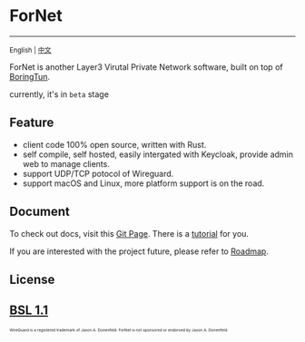 # ForNet

---
<sub>English | [中文](./README_CN.md)</sub>

ForNet is another Layer3 Virutal Private Network software, built on top of [BoringTun](https://github.com/cloudflare/boringtun).

currently, it's in `beta` stage

## Feature
- client code 100% open source, written with Rust.
- self compile, self hosted, easily intergated with Keycloak, provide admin web to manage clients.
- support UDP/TCP potocol of Wireguard.
- support macOS and Linux, more platform support is on the road.


## Document
To check out docs, visit this [Git Page](https://fornetcode.github.io/documentation). There is a [tutorial](https://fornetcode.github.io/documentation/guide/quick-start) for you.

If you are interested with the project future, please refer to [Roadmap](https://fornetcode.github.io/documentation/plan).

## License
[BSL 1.1](https://github.com/fornetcode/fornet/blob/main/LICENSE)
---
<sub><sub><sub><sub>WireGuard is a registered trademark of Jason A. Donenfeld. ForNet is not sponsored or endorsed by Jason A. Donenfeld.</sub></sub></sub></sub>